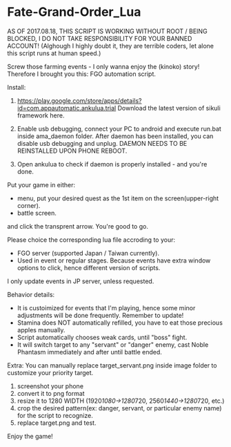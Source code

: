 # Fate-Grand-Order_Lua
AS OF 2017.08.18, THIS SCRIPT IS WORKING WITHOUT ROOT / BEING BLOCKED, I DO NOT TAKE RESPONSIBILITY FOR YOUR BANNED ACCOUNT! (Alghough I highly doubt it, they are terrible coders, let alone this script runs at human speed.)

Screw those farming events - I only wanna enjoy the (kinoko) story!
Therefore I brought you this: FGO automation script.

Install:
1. https://play.google.com/store/apps/details?id=com.appautomatic.ankulua.trial
Download the latest version of sikuli framework here.

2. Enable usb debugging, connect your PC to android and execute run.bat inside ama_daemon folder. After daemon has been installed, you can disable usb debugging and unplug. DAEMON NEEDS TO BE REINSTALLED UPON PHONE REBOOT.

3. Open ankulua to check if daemon is properly installed - and you're done.

Put your game in either:
- menu, put your desired quest as the 1st item on the screen(upper-right corner).
- battle screen.

and click the transprent arrow. You're good to go.

Please choice the corresponding lua file accroding to your:
- FGO server (supported Japan / Taiwan currently).
- Used in event or regular stages. 
Because events have extra window options to click, hence different version of scripts.

I only update events in JP server, unless requested.

Behavior details:
- It is custoimized for events that I'm playing, hence some minor adjustments will be done frequently. Remember to update!
- Stamina does NOT automatically refilled, you have to eat those precious apples manually.
- Script automatically chooses weak cards, until "boss" fight.
- It will switch target to any "servant" or "danger" enemy, cast Noble Phantasm immediately and after until battle ended.


Extra:
You can manually replace target_servant.png inside image folder to customize your priority target.
1. screenshot your phone
2. convert it to png format
3. resize it to 1280 WIDTH (1920*1080->1280*720, 2560*1440->1280*720, etc.)
4. crop the desired pattern(ex: danger, servant, or particular enemy name) for the script to recognize.
5. replace target.png and test.

Enjoy the game!
